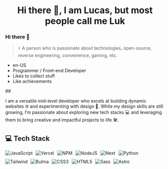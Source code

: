<h1 align="center">Hi there 👋, I am Lucas, but most people call me Luk</h1>

### Hi there 👋

> ⚡ A person who is passionate about technologies, open-source, reverse engineering, convenience, gaming, etc.

- en-US 
- Programmer / Front-end Developer
- Likes to collect stuff
- Like achievements

##<p>
 I am a versatile mid-level developer who excels at building dynamic websites 🌐 and experimenting with design 🎨. While my design skills are still growing, I’m passionate about exploring new tech stacks 💻 and leveraging them to bring creative and impactful projects to life 🛠️.
</p>

## 💻 Tech Stack

<div style="display: flex; flex-wrap: wrap; row-gap: 10px">
  <img src="https://img.shields.io/badge/javascript-%23323330.svg?style=for-the-badge&logo=javascript&logoColor=%23F7DF1E" alt="JavaScript" style="margin-right: 10px;"/>
  <img src="https://img.shields.io/badge/vercel-%23000000.svg?style=for-the-badge&logo=vercel&logoColor=white" alt="Vercel" style="margin-right: 10px;"/>
  <img src="https://img.shields.io/badge/NPM-%23000000.svg?style=for-the-badge&logo=npm&logoColor=white" alt="NPM" style="margin-right: 10px;"/>
  <img src="https://img.shields.io/badge/node.js-6DA55F?style=for-the-badge&logo=node.js&logoColor=white" alt="NodeJS" style="margin-right: 10px;"/>
  <img src="https://img.shields.io/badge/Next-black?style=for-the-badge&logo=next.js&logoColor=white" alt="Next" style="margin-right: 10px;"/>
  <img src="https://img.shields.io/badge/python-3670A0?style=for-the-badge&logo=python&logoColor=ffdd54" alt="Python" style="margin-right: 10px;"/>
  <img src="https://img.shields.io/badge/tailwindcss-%2338B2AC.svg?style=for-the-badge&logo=tailwind-css&logoColor=white" alt="Tailwind" style="margin-right: 10px;"/>
  <img src="https://img.shields.io/badge/bulma-00D0B1?style=for-the-badge&logo=bulma&logoColor=white" alt="Bulma" style="margin-right: 10px;"/>
  <img src="https://img.shields.io/badge/CSS3-1572B6?style=for-the-badge&logo=css3&logoColor=white" alt="CSS3" style="margin-right: 10px;"/>
  <img src="https://img.shields.io/badge/HTML5-E34F26?style=for-the-badge&logo=html5&logoColor=white" alt="HTML5" style="margin-right: 10px;"/>
  <img src="https://img.shields.io/badge/Sass-000?style=for-the-badge&logo=sass" alt="Sass" style="margin-right: 10px;"/>
  <img src="https://img.shields.io/badge/Astro-%232C2052.svg?style=for-the-badge&logo=astro&logoColor=white" alt="Astro"/>
</div>
